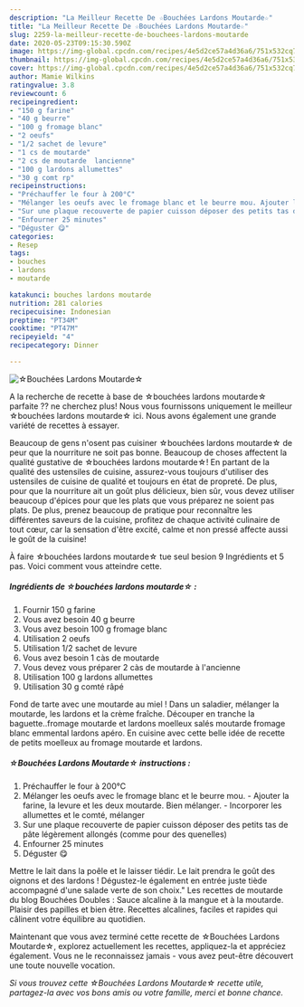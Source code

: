 ```yaml
---
description: "La Meilleur Recette De ☆Bouchées Lardons Moutarde☆"
title: "La Meilleur Recette De ☆Bouchées Lardons Moutarde☆"
slug: 2259-la-meilleur-recette-de-bouchees-lardons-moutarde
date: 2020-05-23T09:15:30.590Z
image: https://img-global.cpcdn.com/recipes/4e5d2ce57a4d36a6/751x532cq70/☆bouchees-lardons-moutarde☆-photo-principale-de-la-recette.jpg
thumbnail: https://img-global.cpcdn.com/recipes/4e5d2ce57a4d36a6/751x532cq70/☆bouchees-lardons-moutarde☆-photo-principale-de-la-recette.jpg
cover: https://img-global.cpcdn.com/recipes/4e5d2ce57a4d36a6/751x532cq70/☆bouchees-lardons-moutarde☆-photo-principale-de-la-recette.jpg
author: Mamie Wilkins
ratingvalue: 3.8
reviewcount: 6
recipeingredient:
- "150 g farine"
- "40 g beurre"
- "100 g fromage blanc"
- "2 oeufs"
- "1/2 sachet de levure"
- "1 cs de moutarde"
- "2 cs de moutarde  lancienne"
- "100 g lardons allumettes"
- "30 g comt rp"
recipeinstructions:
- "Préchauffer le four à 200°C"
- "Mélanger les oeufs avec le fromage blanc et le beurre mou. Ajouter la farine, la levure et les deux moutarde. Bien mélanger. Incorporer les allumettes et le comté, mélanger"
- "Sur une plaque recouverte de papier cuisson déposer des petits tas de pâte légèrement allongés (comme pour des quenelles)"
- "Enfourner 25 minutes"
- "Déguster 😋"
categories:
- Resep
tags:
- bouches
- lardons
- moutarde

katakunci: bouches lardons moutarde 
nutrition: 281 calories
recipecuisine: Indonesian
preptime: "PT34M"
cooktime: "PT47M"
recipeyield: "4"
recipecategory: Dinner

---
```



![☆Bouchées Lardons Moutarde☆](https://img-global.cpcdn.com/recipes/4e5d2ce57a4d36a6/751x532cq70/☆bouchees-lardons-moutarde☆-photo-principale-de-la-recette.jpg)

A la recherche de recette à base de ☆bouchées lardons moutarde☆ parfaite ?? ne cherchez plus! Nous vous fournissons uniquement le meilleur ☆bouchées lardons moutarde☆ ici. Nous avons également une grande variété de recettes à essayer.

Beaucoup de gens n'osent pas cuisiner ☆bouchées lardons moutarde☆ de peur que la nourriture ne soit pas bonne. Beaucoup de choses affectent la qualité gustative de ☆bouchées lardons moutarde☆! En partant de la qualité des ustensiles de cuisine, assurez-vous toujours d'utiliser des ustensiles de cuisine de qualité et toujours en état de propreté. De plus, pour que la nourriture ait un goût plus délicieux, bien sûr, vous devez utiliser beaucoup d'épices pour que les plats que vous préparez ne soient pas plats. De plus, prenez beaucoup de pratique pour reconnaître les différentes saveurs de la cuisine, profitez de chaque activité culinaire de tout cœur, car la sensation d'être excité, calme et non pressé affecte aussi le goût de la cuisine!

<!--inarticleads1-->

À faire ☆bouchées lardons moutarde☆ tue seul besion 9 Ingrédients et 5 pas. Voici comment vous atteindre cette.

##### Ingrédients de ☆bouchées lardons moutarde☆ :

1. Fournir 150 g farine
1. Vous avez besoin 40 g beurre
1. Vous avez besoin 100 g fromage blanc
1. Utilisation 2 oeufs
1. Utilisation 1/2 sachet de levure
1. Vous avez besoin 1 càs de moutarde
1. Vous devez vous préparer 2 càs de moutarde à l&#39;ancienne
1. Utilisation 100 g lardons allumettes
1. Utilisation 30 g comté râpé


Fond de tarte avec une moutarde au miel ! Dans un saladier, mélanger la moutarde, les lardons et la crème fraîche. Découper en tranche la baguette..fromage moutarde et lardons moelleux salés moutarde fromage blanc emmental lardons apéro. En cuisine avec cette belle idée de recette de petits moelleux au fromage moutarde et lardons. 

<!--inarticleads2-->

##### ☆Bouchées Lardons Moutarde☆ instructions :

1. Préchauffer le four à 200°C
1. Mélanger les oeufs avec le fromage blanc et le beurre mou. - Ajouter la farine, la levure et les deux moutarde. Bien mélanger. - Incorporer les allumettes et le comté, mélanger
1. Sur une plaque recouverte de papier cuisson déposer des petits tas de pâte légèrement allongés (comme pour des quenelles)
1. Enfourner 25 minutes
1. Déguster 😋


Mettre le lait dans la poêle et le laisser tiédir. Le lait prendra le goût des oignons et des lardons ! Dégustez-le également en entrée juste tiède accompagné d&#39;une salade verte de son choix.&#34; Les recettes de moutarde du blog Bouchées Doubles : Sauce alcaline à la mangue et à la moutarde. Plaisir des papilles et bien être. Recettes alcalines, faciles et rapides qui câlinent votre équilibre au quotidien. 

<!--inarticleads1-->

<p>
Maintenant que vous avez terminé cette recette de ☆Bouchées Lardons Moutarde☆, explorez actuellement les recettes, appliquez-la et appréciez également. Vous ne le reconnaissez jamais - vous avez peut-être découvert une toute nouvelle vocation.
</p>

<p>
<i>Si vous trouvez cette ☆Bouchées Lardons Moutarde☆ recette utile, partagez-la avec vos bons amis ou votre famille, merci et bonne chance.</i>
</p>
